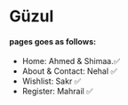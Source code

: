 # Güzul

#### pages goes as follows:
- Home: Ahmed & Shimaa.✅
- About & Contact: Nehal ✅
- Wishlist: Sakr ✅
- Register: Mahrail ✅
